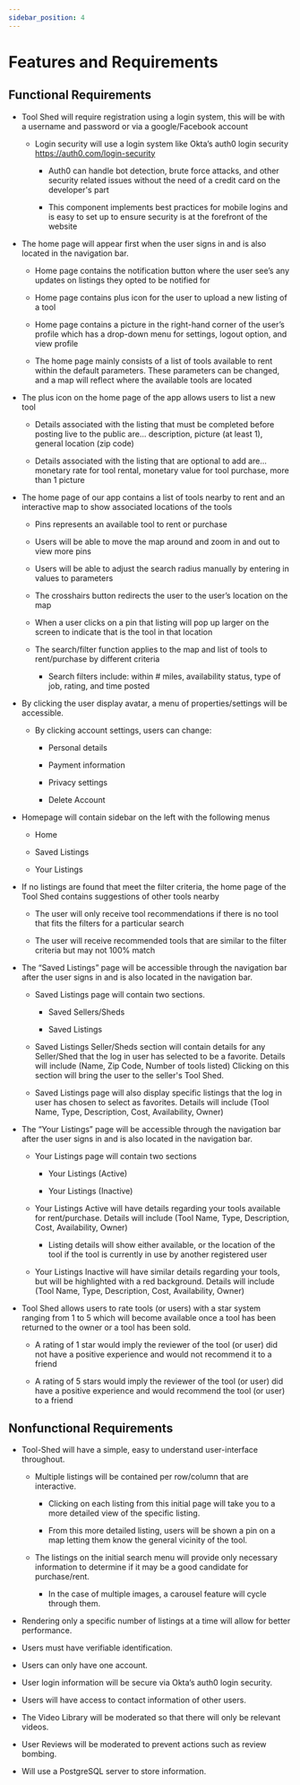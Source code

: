 ```yaml
---
sidebar_position: 4
---
```


# Features and Requirements
## Functional Requirements 

- Tool Shed will require registration using a login system, this will be with a username and password or via a google/Facebook account 

    - Login security will use a login system like Okta’s auth0 login security https://auth0.com/login-security 

      - Auth0 can handle bot detection, brute force attacks, and other security related issues without the need of a credit card on the developer's part 

      - This component implements best practices for mobile logins and is easy to set up to ensure security is at the forefront of the website 

- The home page will appear first when the user signs in and is also located in the navigation bar. 

    - Home page contains the notification button where the user see’s any updates on listings they opted to be notified for 

    - Home page contains plus icon for the user to upload a new listing of a tool 

    - Home page contains a picture in the right-hand corner of the user’s profile which has a drop-down menu for settings, logout option, and view profile 

    - The home page mainly consists of a list of tools available to rent within the default parameters. These parameters can be changed, and a map will reflect where the available tools are located 

- The plus icon on the home page of the app allows users to list a new tool  

    - Details associated with the listing that must be completed before posting live to the public are... description, picture (at least 1), general location (zip code) 

    - Details associated with the listing that are optional to add are... monetary rate for tool rental, monetary value for tool purchase, more than 1 picture 

- The home page of our app contains a list of tools nearby to rent and an interactive map to show associated locations of the tools 

    - Pins represents an available tool to rent or purchase 

    - Users will be able to move the map around and zoom in and out to view more pins 

    - Users will be able to adjust the search radius manually by entering in values to parameters 

    - The crosshairs button redirects the user to the user’s location on the map 

    - When a user clicks on a pin that listing will pop up larger on the screen to indicate that is the tool in that location 

    - The search/filter function applies to the map and list of tools to rent/purchase by different criteria 

      - Search filters include: within # miles, availability status, type of job, rating, and time posted 

- By clicking the user display avatar, a menu of properties/settings will be accessible. 

    - By clicking account settings, users can change: 

      - Personal details 

      - Payment information 

      - Privacy settings 

      - Delete Account 

- Homepage will contain sidebar on the left with the following menus 

    - Home 

    - Saved Listings 

    - Your Listings 

 

- If no listings are found that meet the filter criteria, the home page of the Tool Shed contains suggestions of other tools nearby 

    - The user will only receive tool recommendations if there is no tool that fits the filters for a particular search 

    - The user will receive recommended tools that are similar to the filter criteria but may not 100% match 

 

- The “Saved Listings” page will be accessible through the navigation bar after the user signs in and is also located in the navigation bar. 

    - Saved Listings page will contain two sections. 

      - Saved Sellers/Sheds 

      - Saved Listings 

    - Saved Listings Seller/Sheds section will contain details for any Seller/Shed that the log in user has selected to be a favorite. Details will include (Name, Zip Code, Number of tools listed) Clicking on this section will bring the user to the seller's Tool Shed. 

    - Saved Listings page will also display specific listings that the log in user has chosen to select as favorites. Details will include (Tool Name, Type, Description, Cost, Availability, Owner) 

 

- The “Your Listings” page will be accessible through the navigation bar after the user signs in and is also located in the navigation bar. 

    - Your Listings page will contain two sections 

      - Your Listings (Active) 

      - Your Listings (Inactive) 

    - Your Listings Active will have details regarding your tools available for rent/purchase. Details will include (Tool Name, Type, Description, Cost, Availability, Owner) 

      - Listing details will show either available, or the location of the tool if the tool is currently in use by another registered user 

    - Your Listings Inactive will have similar details regarding your tools, but will be highlighted with a red background. Details will include (Tool Name, Type, Description, Cost, Availability, Owner) 

 

- Tool Shed allows users to rate tools (or users) with a star system ranging from 1 to 5 which will become available once a tool has been returned to the owner or a tool has been sold. 

    - A rating of 1 star would imply the reviewer of the tool (or user) did not have a positive experience and would not recommend it to a friend 

    - A rating of 5 stars would imply the reviewer of the tool (or user) did have a positive experience and would recommend the tool (or user) to a friend 

 

 

 

## Nonfunctional Requirements 

- Tool-Shed will have a simple, easy to understand user-interface throughout. 

    - Multiple listings will be contained per row/column that are interactive. 

      - Clicking on each listing from this initial page will take you to a more detailed view of the specific listing. 

      - From this more detailed listing, users will be shown a pin on a map letting them know the general vicinity of the tool.  

    - The listings on the initial search menu will provide only necessary information to determine if it may be a good candidate for purchase/rent. 

      - In the case of multiple images, a carousel feature will cycle through them. 

- Rendering only a specific number of listings at a time will allow for better performance. 

- Users must have verifiable identification. 

- Users can only have one account. 

- User login information will be secure via Okta’s auth0 login security. 

- Users will have access to contact information of other users. 

- The Video Library will be moderated so that there will only be relevant videos. 

- User Reviews will be moderated to prevent actions such as review bombing. 

- Will use a PostgreSQL server to store information. 
